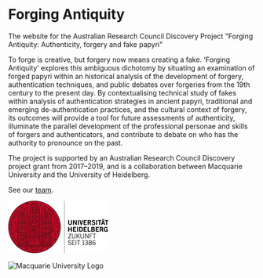# Forging Antiquity

The website for the Australian Research Council Discovery Project "Forging Antiquity: Authenticity, forgery and fake papyri"

To forge is creative, but forgery now means creating a fake. ‘Forging Antiquity’ explores this ambiguous dichotomy by situating an examination of forged papyri within an historical analysis of the development of forgery, authentication techniques, and public debates over forgeries from the 19th century to the present day. By contextualising technical study of fakes within analysis of authentication strategies in ancient papyri, traditional and emerging de-authentication practices, and the cultural context of forgery, its outcomes will provide a tool for future assessments of authenticity, illuminate the parallel development of the professional personae and skills of forgers and authenticators, and contribute to debate on who has the authority to pronounce on the past.

The project is supported by an Australian Research Council Discovery project grant from 2017–2019, and is a collaboration between Macquarie University and the University of Heidelberg.

See our [team](/team.html).

![HD Logo](/HD_logo.jpg)


<div>
<span>
<img src="https://webresources.mq.edu.au/newsroom/wp-content/uploads/2015/04/MQ_MAS_VER_RGB_POS.png" style="height:100px"/ alt="Macquarie University Logo"/>
</span>
</div>
